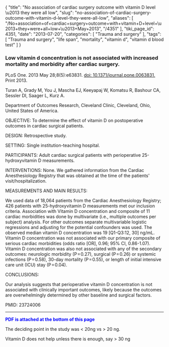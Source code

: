 {
    "title": "No association of cardiac surgery outcome with vitamin D level \u2013 they were all low",
    "slug": "no-association-of-cardiac-surgery-outcome-with-vitamin-d-level-they-were-all-low",
    "aliases": [
        "/No+association+of+cardiac+surgery+outcome+with+vitamin+D+level+\u2013+they+were+all+low+\u2013+May+2013",
        "/4351"
    ],
    "tiki_page_id": 4351,
    "date": "2013-07-20",
    "categories": [
        "Trauma and surgery"
    ],
    "tags": [
        "Trauma and surgery",
        "life span",
        "mortality",
        "vitamin d",
        "vitamin d blood test"
    ]
}


### Low vitamin d concentration is not associated with increased mortality and morbidity after cardiac surgery.

PLoS One. 2013 May 28;8(5):e63831. [doi: 10.1371/journal.pone.0063831.](https://doi.org/10.1371/journal.pone.0063831.) Print 2013.

Turan A, Grady M, You J, Mascha EJ, Keeyapaj W, Komatsu R, Bashour CA, Sessler DI, Saager L, Kurz A.

Department of Outcomes Research, Cleveland Clinic, Cleveland, Ohio, United States of America.

OBJECTIVE: To determine the effect of vitamin D on postoperative outcomes in cardiac surgical patients.

DESIGN: Retrospective study.

SETTING: Single institution-teaching hospital.

PARTICIPANTS: Adult cardiac surgical patients with perioperative 25-hydroxyvitamin D measurements.

INTERVENTIONS: None. We gathered information from the Cardiac Anesthesiology Registry that was obtained at the time of the patients' visit/hospitalization.

MEASUREMENTS AND MAIN RESULTS:

We used data of 18,064 patients from the Cardiac Anesthesiology Registry; 426 patients with 25-hydroxyvitamin D measurements met our inclusion criteria. Association with Vitamin D concentration and composite of 11 cardiac morbidities was done by multivariate (i.e., multiple outcomes per subject) analysis. For other outcomes separate multivariable logistic regressions and adjusting for the potential confounders was used. The observed median vitamin D concentration was 19 <span>[Q1-Q3∶12, 30]</span> ng/mL. Vitamin D concentration was not associated with our primary composite of serious cardiac morbidities (odds ratio <span>[OR]</span>, 0.96; 95% CI, 0.86-1.07). Vitamin D concentration was also not associated with any of the secondary outcomes: neurologic morbidity (P = 0.27), surgical (P = 0.26) or systemic infections (P = 0.58), 30-day mortality (P = 0.55), or length of initial intensive care unit (ICU) stay (P = 0.04).

CONCLUSIONS:

Our analysis suggests that perioperative vitamin D concentration is not associated with clinically important outcomes, likely because the outcomes are overwhelmingly determined by other baseline and surgical factors.

PMID:     23724006

---

 **<span style="color:#00F;">PDF is attached at the bottom of this page</span>** 

The deciding point in the study was < 20ng vs > 20 ng. 

Vitamin D does not help unless there is enough, say > 30 ng